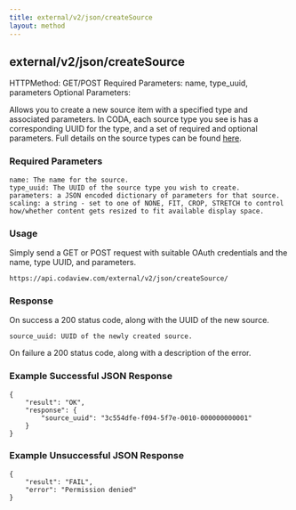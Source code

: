 ```yaml
---
title: external/v2/json/createSource
layout: method
---
```

## external/v2/json/createSource

HTTPMethod: GET/POST
Required Parameters: name, type_uuid, parameters
Optional Parameters: 

Allows you to create a new source item with a specified type and associated parameters. In CODA, each source type you see is has a corresponding UUID for the type, and a set of required and optional parameters. Full details on the source types can be found [here](source-types-and-the-api).

### Required Parameters

    name: The name for the source.
    type_uuid: The UUID of the source type you wish to create.
    parameters: a JSON encoded dictionary of parameters for that source.
    scaling: a string - set to one of NONE, FIT, CROP, STRETCH to control how/whether content gets resized to fit available display space.

### Usage

Simply send a GET or POST request with suitable OAuth credentials and the name, type UUID, and parameters.

`https://api.codaview.com/external/v2/json/createSource/`

### Response

On success a 200 status code,  along with the UUID of the new source.

    source_uuid: UUID of the newly created source.

On failure a 200 status code, along with a description of the error.

### Example Successful JSON Response

    {
        "result": "OK",
        "response": {
            "source_uuid": "3c554dfe-f094-5f7e-0010-000000000001"
        }
    }

### Example Unsuccessful JSON Response

    {
        "result": "FAIL",
        "error": "Permission denied" 
    }